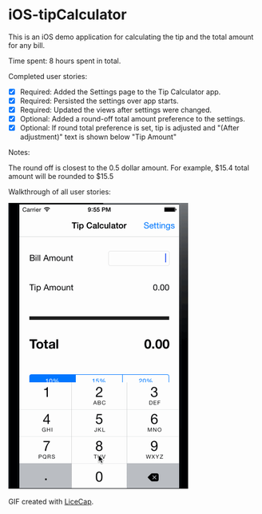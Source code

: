 # iOS-tipCalculator


This is an iOS demo application for calculating the tip and the total amount for any bill. 

Time spent: 8 hours spent in total.

Completed user stories:

 * [x] Required: Added the Settings page to the Tip Calculator app.
 * [x] Required: Persisted the settings over app starts. 
 * [x] Required: Updated the views after settings were changed.
 * [x] Optional: Added a round-off total amount preference to the settings.
 * [x] Optional: If round total preference is set, tip is adjusted and "(After adjustment)" text is shown below "Tip Amount"
 
Notes:

The round off is closest to the 0.5 dollar amount. For example, $15.4 total amount will be rounded to $15.5

Walkthrough of all user stories:

![Video Walkthrough](demo.gif)

GIF created with [LiceCap](http://www.cockos.com/licecap/).

